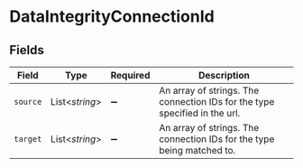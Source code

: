 # DataIntegrityConnectionId


## Fields

| Field                                                                      | Type                                                                       | Required                                                                   | Description                                                                |
| -------------------------------------------------------------------------- | -------------------------------------------------------------------------- | -------------------------------------------------------------------------- | -------------------------------------------------------------------------- |
| `source`                                                                   | List<*string*>                                                             | :heavy_minus_sign:                                                         | An array of strings. The connection IDs for the type specified in the url. |
| `target`                                                                   | List<*string*>                                                             | :heavy_minus_sign:                                                         | An array of strings. The connection IDs for the type being matched to.     |